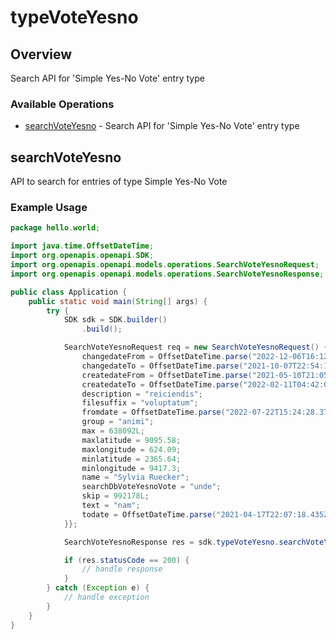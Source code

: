 # typeVoteYesno

## Overview

Search API for 'Simple Yes-No Vote' entry type

### Available Operations

* [searchVoteYesno](#searchvoteyesno) - Search API for 'Simple Yes-No Vote' entry type

## searchVoteYesno

API to search for entries of type Simple Yes-No Vote

### Example Usage

```java
package hello.world;

import java.time.OffsetDateTime;
import org.openapis.openapi.SDK;
import org.openapis.openapi.models.operations.SearchVoteYesnoRequest;
import org.openapis.openapi.models.operations.SearchVoteYesnoResponse;

public class Application {
    public static void main(String[] args) {
        try {
            SDK sdk = SDK.builder()
                .build();

            SearchVoteYesnoRequest req = new SearchVoteYesnoRequest() {{
                changedateFrom = OffsetDateTime.parse("2022-12-06T16:12:59.911Z");
                changedateTo = OffsetDateTime.parse("2021-10-07T22:54:11.070Z");
                createdateFrom = OffsetDateTime.parse("2021-05-10T21:05:54.671Z");
                createdateTo = OffsetDateTime.parse("2022-02-11T04:42:06.535Z");
                description = "reiciendis";
                filesuffix = "voluptatum";
                fromdate = OffsetDateTime.parse("2022-07-22T15:24:28.373Z");
                group = "animi";
                max = 638092L;
                maxlatitude = 9095.58;
                maxlongitude = 624.09;
                minlatitude = 2365.64;
                minlongitude = 9417.3;
                name = "Sylvia Ruecker";
                searchDbVoteYesnoVote = "unde";
                skip = 992178L;
                text = "nam";
                todate = OffsetDateTime.parse("2021-04-17T22:07:18.435Z");
            }};            

            SearchVoteYesnoResponse res = sdk.typeVoteYesno.searchVoteYesno(req);

            if (res.statusCode == 200) {
                // handle response
            }
        } catch (Exception e) {
            // handle exception
        }
    }
}
```
